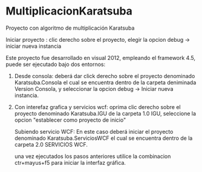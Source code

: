 MultiplicacionKaratsuba
=======================

Proyecto con algoritmo de multiplicación Karatsuba


Iniciar proyecto : clic derecho sobre el proyecto, elegir la opcion debug -> iniciar nueva instancia


Este proyecto fue desarrollado en visual 2012, empleando el framework 4.5,
puede ser ejecutado bajo dos entornos:

1) Desde consola: 
   deberá dar click derecho sobre el proyecto denominado Karatsuba.Consola el cual se encuentra 
   dentro de la carpeta deniminada Version Consola, y seleccionar la opcion debug -> Iniciar nueva instancia.
   
2) Con interefaz grafica y servicios wcf:
   oprima clic derecho sobre el proyecto denominado Karatsuba.IGU de la carpeta 1.0 IGU, seleccione la opcion
   "establecer como proyecto de inicio"


   Subiendo servicio WCF:
   En este caso deberá iniciar el  proyecto denominado Karatsuba.ServiciosWCF el cual se encuentra dentro de la 
   carpeta 2.0 SERVICIOS WCF.
   
   una vez ejecutados los pasos anteriores utilice la combinacion ctr+mayus+f5 para iniciar la interfaz gráfica.   
   

   
